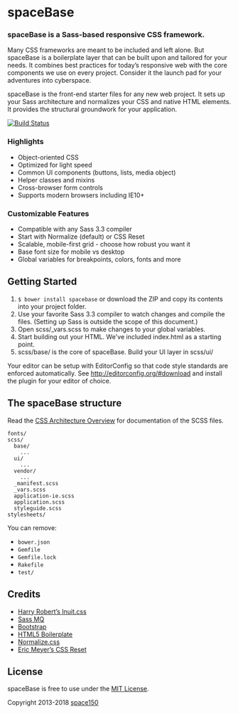 spaceBase
=========

### spaceBase is a Sass-based responsive CSS framework.

Many CSS frameworks are meant to be included and left alone. But spaceBase is a boilerplate layer that can be built upon and tailored for your needs. It combines best practices for today’s responsive web with the core components we use on every project. Consider it the launch pad for your adventures into cyberspace.

spaceBase is the front-end starter files for any new web project. It sets up your Sass architecture and normalizes your CSS and native HTML elements. It provides the structural groundwork for your application.

[![Build Status](https://img.shields.io/travis/space150/spaceBase.svg?style=flat-square)](https://travis-ci.org/space150/spaceBase)

### Highlights

* Object-oriented CSS
* Optimized for light speed
* Common UI components (buttons, lists, media object)
* Helper classes and mixins
* Cross-browser form controls
* Supports modern browsers including IE10+

### Customizable Features

* Compatible with any Sass 3.3 compiler
* Start with Normalize (default) or CSS Reset
* Scalable, mobile-first grid - choose how robust you want it
* Base font size for mobile vs desktop
* Global variables for breakpoints, colors, fonts and more

## Getting Started

1. `$ bower install spacebase` or download the ZIP and copy its contents into your project folder.
2. Use your favorite Sass 3.3 compiler to watch changes and compile the files. (Setting up Sass is outside the scope of this document.)
3. Open scss/_vars.scss to make changes to your global variables.
4. Start building out your HTML. We've included index.html as a starting point.
5. scss/base/ is the core of spaceBase. Build your UI layer in scss/ui/

Your editor can be setup with EditorConfig so that code style standards are enforced automatically. See http://editorconfig.org/#download and install the plugin for your editor of choice.

## The spaceBase structure

Read the [CSS Architecture Overview](scss/README.md) for documentation of the SCSS files.

```
fonts/
scss/
  base/
    ...
  ui/
    ...
  vendor/
    ...
  _manifest.scss
  _vars.scss
  application-ie.scss
  application.scss
  styleguide.scss
stylesheets/
```

You can remove:
- `bower.json`
- `Gemfile`
- `Gemfile.lock`
- `Rakefile`
- `test/`

## Credits

* [Harry Robert’s Inuit.css](https://github.com/csswizardry/inuit.css)
* [Sass MQ](https://github.com/sass-mq/sass-mq)
* [Bootstrap](http://getbootstrap.com)
* [HTML5 Boilerplate](http://html5boilerplate.com)
* [Normalize.css](http://necolas.github.io/normalize.css)
* [Eric Meyer’s CSS Reset](http://meyerweb.com/eric/tools/css/reset)

## License

spaceBase is free to use under the [MIT License](LICENSE.md).

Copyright 2013-2018 [space150](http://www.space150.com)
